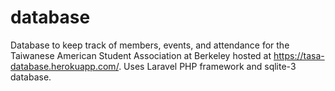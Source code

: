 # database

Database to keep track of members, events, and attendance for the Taiwanese American Student Association at Berkeley hosted at https://tasa-database.herokuapp.com/. Uses Laravel PHP framework and sqlite-3 database.
